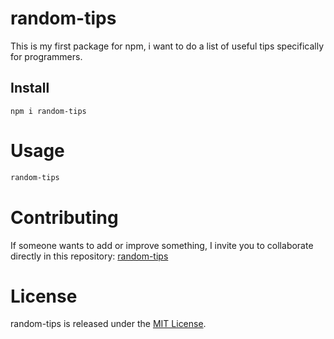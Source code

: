
# random-tips

This is my first package for npm, i want to do a list of useful tips specifically for programmers.

## Install

```npm
npm i random-tips
```

# Usage

```bash
random-tips
```

# Contributing
If someone wants to add or improve something, I invite you to collaborate directly in this repository: [random-tips](https://github.com/DiegoSanchez413/random-tips)

# License
random-tips is released under the [MIT License](https://opensource.org/licenses/MIT).
